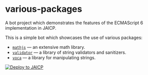# various-packages

A bot project which demonstrates the features of the ECMAScript 6 implementation in JAICP.

This is a simple bot which showcases the use of various packages:

- [`mathjs`](https://mathjs.org/) — an extensive math library.
- [`validator`](https://www.npmjs.com/package/validator) — a library of string validators and sanitizers.
- [`voca`](https://vocajs.com/) — a library for manipulating strings.

[![Deploy to JAICP](https://just-ai.com/img/deploy-to-jaicp.svg)](https://zenbot-dev.just-ai.com/project-create/jaicp/external)
